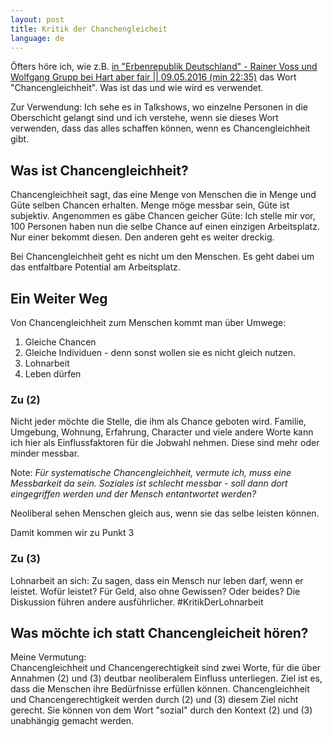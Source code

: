 ```yaml
---
layout: post
title: Kritik der Chanchengleicheit
language: de
---
```


Öfters höre ich, wie z.B. [in "Erbenrepublik Deutschland" - Rainer Voss und Wolfgang Grupp bei Hart aber fair || 09.05.2016 (min 22:35)](https://www.youtube.com/watch?v=X7aMrz9w7E8) das Wort "Chancengleichheit".
Was ist das und wie wird es verwendet.

Zur Verwendung: Ich sehe es in Talkshows, wo einzelne Personen in die Oberschicht gelangt sind und ich verstehe, wenn sie dieses Wort verwenden, dass das alles schaffen können, wenn es Chancengleichheit gibt.

Was ist Chancengleichheit?
--------------------------

Chancengleichheit sagt, das eine Menge von Menschen die in Menge und Güte selben Chancen erhalten.
Menge möge messbar sein, Güte ist subjektiv.
Angenommen es gäbe Chancen geicher Güte:
Ich stelle mir vor, 100 Personen haben nun die selbe Chance auf einen einzigen Arbeitsplatz.
Nur einer bekommt diesen.
Den anderen geht es weiter dreckig.

Bei Chancengleichheit geht es nicht um den Menschen.
Es geht dabei um das entfaltbare Potential am Arbeitsplatz.  

Ein Weiter Weg
--------------

Von Chancengleichheit zum Menschen kommt man über Umwege:

1. Gleiche Chancen
2. Gleiche Individuen - denn sonst wollen sie es nicht gleich nutzen.
3. Lohnarbeit
4. Leben dürfen

### Zu (2)
Nicht jeder möchte die Stelle, die ihm als Chance geboten wird.
Familie, Umgebung, Wohnung, Erfahrung, Character und viele andere Worte kann ich hier als Einflussfaktoren für die Jobwahl nehmen.
Diese sind mehr oder minder messbar.

Note: *Für systematische Chancengleichheit, vermute ich, muss eine Messbarkeit da sein.
Soziales ist schlecht messbar - soll dann dort eingegriffen werden und der Mensch entantwortet werden?*

Neoliberal sehen Menschen gleich aus, wenn sie das selbe leisten können.

Damit kommen wir zu Punkt 3

### Zu (3)

Lohnarbeit an sich: Zu sagen, dass ein Mensch nur leben darf, wenn er leistet.
Wofür leistet?
Für Geld, also ohne Gewissen?
Oder beides?
Die Diskussion führen andere ausführlicher. #KritikDerLohnarbeit


Was möchte ich statt Chancengleicheit hören?
--------------------------------------------

Meine Vermutung:  
Chancengleichheit und Chancengerechtigkeit sind zwei Worte, für die über Annahmen (2) und (3) deutbar neoliberalem Einfluss unterliegen.
Ziel ist es, dass die Menschen ihre Bedürfnisse erfüllen können.
Chancengleichheit und Chancengerechtigkeit werden durch (2) und (3) diesem Ziel nicht gerecht.
Sie können von dem Wort "sozial" durch den Kontext (2) und (3) unabhängig gemacht werden.
